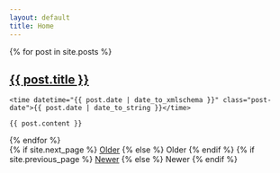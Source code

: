 ```yaml
---
layout: default
title: Home
---
```


<div class="posts">
  {% for post in site.posts %}
  <article class="post">
    <h1 class="post-title">
      <a href="{{ post.url | relative_url }}">
        {{ post.title }}
      </a>
    </h1>

    <time datetime="{{ post.date | date_to_xmlschema }}" class="post-date">{{ post.date | date_to_string }}</time>

    {{ post.content }}
  </article>
  {% endfor %}
</div>

<div class="pagination">
  {% if site.next_page %}
    <a class="pagination-item older" href="{{ site.next_page_path | relative_url }}">Older</a>
  {% else %}
    <span class="pagination-item older">Older</span>
  {% endif %}
  {% if site.previous_page %}
    <a class="pagination-item newer" href="{{ site.previous_page_path | prepend: relative_url }}">Newer</a>
  {% else %}
    <span class="pagination-item newer">Newer</span>
  {% endif %}
</div>
